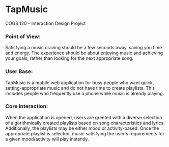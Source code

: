 # TapMusic
COGS 120 - Interaction Design Project

### Point of View:
Satisfying a music craving should be a few seconds away, saving you time and energy. The experience should be about enjoying music and achieving your goals, rather than looking for the next appropriate song.

### User Base:
TapMusic is a mobile web application for busy people who want quick, setting-appropriate music and do not have time to create playlists. This includes people who frequently use a phone while music is already playing.

### Core Interaction:
When the application is opened, users are greeted with a diverse selection of algorithmically created playlists based on song characteristics and lyrics. Additionally, the playlists may be either mood or activity-based. Once the appropriate playlist is selected, music satisfying the user's requirements for a given mood/activity will play instantly.
